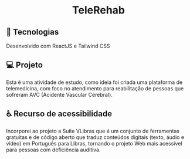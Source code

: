 <h1 align="center">TeleRehab</h1>

## 🚀 Tecnologias

Desenvolvido com ReactJS e Tailwind CSS 

## 💻 Projeto

Esta é uma atividade de estudo, como ideia foi criada uma plataforma de telemedicina, com foco no atendimento para reabilitação de pessoas que sofreram AVC (Acidente Vascular Cerebral).

## ♿ Recurso de acessibilidade

Incorporei ao projeto a Suíte VLibras que é um conjunto de ferramentas gratuitas e de código aberto que traduz conteúdos digitais (texto, áudio e vídeo) em Português para Libras, tornando o projeto Web mais acessível para pessoas com deficiência auditiva.

